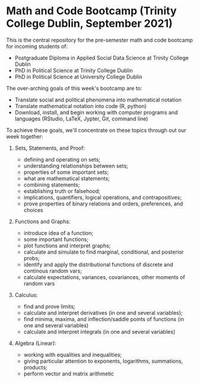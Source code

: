 # Math and Code Bootcamp (Trinity College Dublin, September 2021)

This is the central repository for the pre-semester math and code bootcamp for incoming students of: 
- Postgraduate Diploma in Applied Social Data Science at Trinity College Dublin  
- PhD in Political Science at Trinity College Dublin  
- PhD in Political Science at University College Dublin

The over-arching goals of this week's bootcamp are to: 
- Translate social and political phenomena into mathematical notation
- Translate mathematical notation into code (R, python)
- Download, install, and begin working with computer programs and languages (RStudio, LaTeX, Jypter, Git, command line)
      
To achieve these goals, we'll concentrate on these topics through out our week together:

1. Sets, Statements, and Proof: 
	- defining and operating on sets; 
	- understanding relationships between sets;
	- properties of some important sets;
	- what are mathematical statements; 
	- combining statements; 
	- establishing truth or falsehood; 
	- implications, quantifiers, logical operations, and contrapositives;
	- prove properties of binary relations and orders, preferences, and choices
	
2.  Functions and Graphs: 
	- introduce idea of a function; 
	- some important functions; 
	- plot functions and interpret graphs;
	- calculate and simulate to find marginal, conditional, and posterior probs; 
	- identify and apply the distributional functions of discrete and continous random vars;
	- calculate expectations, variances, covariances, other moments of random vars
	
3. Calculus: 
	- find and prove limits; 
	- calculate and interpret derivatives (in one and several variables);
	- find minima, maxima, and inflection/saddle points of functions (in one and several variables)
	- calculate and interpret integrals (in one and several variables)
	
4. Algebra (Linear): 
	- working with equalities and inequalities; 
	- giving particular attention to exponents, logarithms, summations, products; 
	- perform vector and matrix arithmetic
